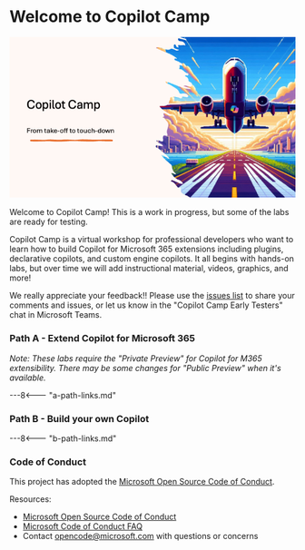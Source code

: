 # Welcome to Copilot Camp

![welcome-image](./assets/images/copilot-welcome.png)

Welcome to Copilot Camp! This is a work in progress, but some of the labs are ready for testing.

Copilot Camp is a virtual workshop for professional developers who want to learn how to build Copilot for Microsoft 365 extensions including plugins, declarative copilots, and custom engine copilots. It all begins with hands-on labs, but over time we will add instructional material, videos, graphics, and more!

We really appreciate your feedback!! Please use the [issues list](https://github.com/microsoft/copilot-camp/issues) to share your comments and issues, or let us know in the "Copilot Camp Early Testers" chat in Microsoft Teams.

### Path A - Extend Copilot for Microsoft 365

_Note: These labs require the "Private Preview" for Copilot for M365 extensibility. There may be some changes for "Public Preview" when it's available._

---8<--- "a-path-links.md"

### Path B - Build your own Copilot

---8<--- "b-path-links.md"

### Code of Conduct

This project has adopted the [Microsoft Open Source Code of Conduct](https://opensource.microsoft.com/codeofconduct/).

Resources:

- [Microsoft Open Source Code of Conduct](https://opensource.microsoft.com/codeofconduct/)
- [Microsoft Code of Conduct FAQ](https://opensource.microsoft.com/codeofconduct/faq/)
- Contact [opencode@microsoft.com](mailto:opencode@microsoft.com) with questions or concerns
